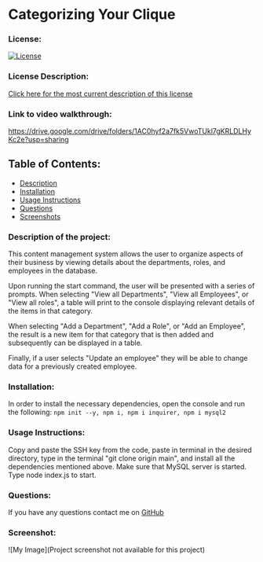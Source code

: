 # Categorizing Your Clique

### License:

[![License](https://img.shields.io/badge/License-MIT-green.svg)](https://opensource.org/licenses/MIT)

### License Description:

[Click here for the most current description of this license](https://opensource.org/licenses/MIT)

### Link to video walkthrough:

https://drive.google.com/drive/folders/1AC0hyf2a7fk5VwoTUkl7gKRLDLHyKc2e?usp=sharing

## Table of Contents:

- [Description](#description)
- [Installation](#installation)
- [Usage Instructions](#usage-instructions)
- [Questions](#questions)
- [Screenshots](#screenshot)

### Description of the project:

This content management system allows the user to organize aspects of their business by viewing details about the departments, roles, and employees in the database.

Upon running the start command, the user will be presented with a series of prompts. When selecting "View all Departments", "View all Employees", or "View all roles", a table will print to the console displaying relevant details of the items in that category.

When selecting "Add a Department", "Add a Role", or "Add an Employee", the result is a new item for that category that is then added and subsequently can be displayed in a table.

Finally, if a user selects "Update an employee" they will be able to change data for a previously created employee.

### Installation:

In order to install the necessary dependencies, open the console and run the following:
`npm init --y, npm i, npm i inquirer, npm i mysql2`

### Usage Instructions:

Copy and paste the SSH key from the code, paste in terminal in the desired directory, type in the terminal "git clone origin main", and install all the dependencies mentioned above. Make sure that MySQL server is started. Type node index.js to start.

### Questions:

If you have any questions contact me on [GitHub](https://github.com/AmberZimmerman)

### Screenshot:

![My Image](Project screenshot not available for this project)
